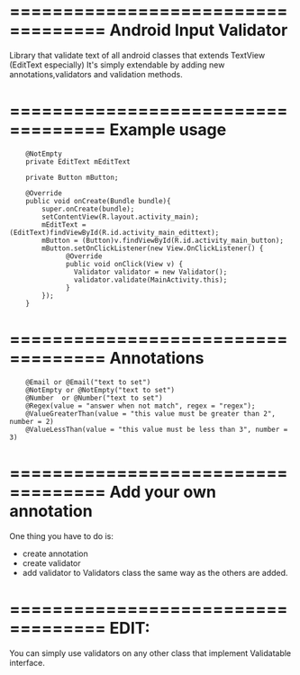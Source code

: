 ===================================
Android Input Validator
===================================

Library that validate text of all android classes that extends TextView (EditText especially)
It's simply extendable by adding new annotations,validators and validation methods.

===================================
Example usage
===================================

        @NotEmpty
        private EditText mEditText

        private Button mButton;

        @Override
        public void onCreate(Bundle bundle){
            super.onCreate(bundle);
            setContentView(R.layout.activity_main);
            mEditText = (EditText)findViewById(R.id.activity_main_edittext);
            mButton = (Button)v.findViewById(R.id.activity_main_button);
            mButton.setOnClickListener(new View.OnClickListener() {
                  @Override
                  public void onClick(View v) {
                    Validator validator = new Validator();
                    validator.validate(MainActivity.this);
                  }
            });
        }

===================================
Annotations
===================================

        @Email or @Email("text to set")
        @NotEmpty or @NotEmpty("text to set")
        @Number  or @Number("text to set")
        @Regex(value = "answer when not match", regex = "regex");
        @ValueGreaterThan(value = "this value must be greater than 2", number = 2)
        @ValueLessThan(value = "this value must be less than 3", number = 3)

===================================
Add your own annotation
===================================

One thing you have to do is:
* create annotation
* create validator
* add validator to Validators class the same way as the others are added.

===================================
EDIT: 
===================================

You can simply use validators on any other class that implement Validatable interface.



